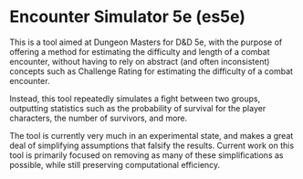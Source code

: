 # Encounter Simulator 5e (es5e)
This is a tool aimed at Dungeon Masters for D&D 5e, with the purpose of offering a method for estimating the difficulty
and length of a combat encounter, without having to rely on abstract (and often inconsistent) concepts such as Challenge
Rating for estimating the difficulty of a combat encounter.

Instead, this tool repeatedly simulates a fight between two groups, outputting statistics such as the probability of
survival for the player characters, the number of survivors, and more.

The tool is currently very much in an experimental state, and makes a great deal of simplifying assumptions that falsify
the results. Current work on this tool is primarily focused on removing as many of these simplifications as possible,
while still preserving computational efficiency.
